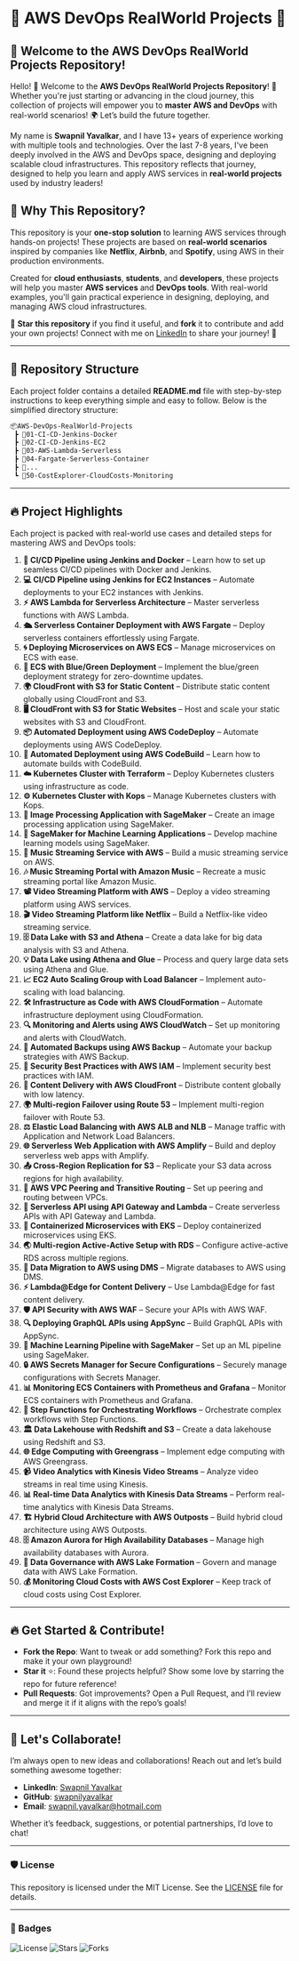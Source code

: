# 🌟 AWS DevOps RealWorld Projects 🌟

## 🚀 Welcome to the AWS DevOps RealWorld Projects Repository!

Hello! 👋 Welcome to the **AWS DevOps RealWorld Projects Repository**! 🚀 Whether you're just starting or advancing in the cloud journey, this collection of projects will empower you to **master AWS and DevOps** with real-world scenarios! 🌍 Let’s build the future together.

My name is **Swapnil Yavalkar**, and I have 13+ years of experience working with multiple tools and technologies. Over the last 7-8 years, I've been deeply involved in the AWS and DevOps space, designing and deploying scalable cloud infrastructures. This repository reflects that journey, designed to help you learn and apply AWS services in **real-world projects** used by industry leaders!

## 🎯 Why This Repository?

This repository is your **one-stop solution** to learning AWS services through hands-on projects! These projects are based on **real-world scenarios** inspired by companies like **Netflix**, **Airbnb**, and **Spotify**, using AWS in their production environments.

Created for **cloud enthusiasts**, **students**, and **developers**, these projects will help you master **AWS services** and **DevOps tools**. With real-world examples, you'll gain practical experience in designing, deploying, and managing AWS cloud infrastructures.

🌟 **Star this repository** if you find it useful, and **fork** it to contribute and add your own projects! Connect with me on [LinkedIn](https://www.linkedin.com/in/swapnilyavalkar/) to share your journey! 🤝

---

## 📂 Repository Structure

Each project folder contains a detailed **README.md** file with step-by-step instructions to keep everything simple and easy to follow. Below is the simplified directory structure:

```bash
📦AWS-DevOps-RealWorld-Projects
 ┣ 📂01-CI-CD-Jenkins-Docker
 ┣ 📂02-CI-CD-Jenkins-EC2
 ┣ 📂03-AWS-Lambda-Serverless
 ┣ 📂04-Fargate-Serverless-Container
 ┣ 📂...
 ┗ 📂50-CostExplorer-CloudCosts-Monitoring
```

---

## 🔥 Project Highlights

Each project is packed with real-world use cases and detailed steps for mastering AWS and DevOps tools:

1. **🚀 CI/CD Pipeline using Jenkins and Docker** – Learn how to set up seamless CI/CD pipelines with Docker and Jenkins.
2. **💻 CI/CD Pipeline using Jenkins for EC2 Instances** – Automate deployments to your EC2 instances with Jenkins.
3. **⚡ AWS Lambda for Serverless Architecture** – Master serverless functions with AWS Lambda.
4. **🛳️ Serverless Container Deployment with AWS Fargate** – Deploy serverless containers effortlessly using Fargate.
5. **🌀 Deploying Microservices on AWS ECS** – Manage microservices on ECS with ease.
6. **🔄 ECS with Blue/Green Deployment** – Implement the blue/green deployment strategy for zero-downtime updates.
7. **🌍 CloudFront with S3 for Static Content** – Distribute static content globally using CloudFront and S3.
8. **🖥️ CloudFront with S3 for Static Websites** – Host and scale your static websites with S3 and CloudFront.
9. **📦 Automated Deployment using AWS CodeDeploy** – Automate deployments using AWS CodeDeploy.
10. **🔧 Automated Deployment using AWS CodeBuild** – Learn how to automate builds with CodeBuild.
11. **☁️ Kubernetes Cluster with Terraform** – Deploy Kubernetes clusters using infrastructure as code.
12. **⚙️ Kubernetes Cluster with Kops** – Manage Kubernetes clusters with Kops.
13. **📸 Image Processing Application with SageMaker** – Create an image processing application using SageMaker.
14. **🤖 SageMaker for Machine Learning Applications** – Develop machine learning models using SageMaker.
15. **🎵 Music Streaming Service with AWS** – Build a music streaming service on AWS.
16. **🎶 Music Streaming Portal with Amazon Music** – Recreate a music streaming portal like Amazon Music.
17. **📽️ Video Streaming Platform with AWS** – Deploy a video streaming platform using AWS services.
18. **🎬 Video Streaming Platform like Netflix** – Build a Netflix-like video streaming service.
19. **🗄️ Data Lake with S3 and Athena** – Create a data lake for big data analysis with S3 and Athena.
20. **💡 Data Lake using Athena and Glue** – Process and query large data sets using Athena and Glue.
21. **📈 EC2 Auto Scaling Group with Load Balancer** – Implement auto-scaling with load balancing.
22. **🛠️ Infrastructure as Code with AWS CloudFormation** – Automate infrastructure deployment using CloudFormation.
23. **🔍 Monitoring and Alerts using AWS CloudWatch** – Set up monitoring and alerts with CloudWatch.
24. **🔄 Automated Backups using AWS Backup** – Automate your backup strategies with AWS Backup.
25. **🔐 Security Best Practices with AWS IAM** – Implement security best practices with IAM.
26. **🚀 Content Delivery with AWS CloudFront** – Distribute content globally with low latency.
27. **🌍 Multi-region Failover using Route 53** – Implement multi-region failover with Route 53.
28. **⚖️ Elastic Load Balancing with AWS ALB and NLB** – Manage traffic with Application and Network Load Balancers.
29. **🌐 Serverless Web Application with AWS Amplify** – Build and deploy serverless web apps with Amplify.
30. **📤 Cross-Region Replication for S3** – Replicate your S3 data across regions for high availability.
31. **🔗 AWS VPC Peering and Transitive Routing** – Set up peering and routing between VPCs.
32. **🔐 Serverless API using API Gateway and Lambda** – Create serverless APIs with API Gateway and Lambda.
33. **🚢 Containerized Microservices with EKS** – Deploy containerized microservices using EKS.
34. **🌏 Multi-region Active-Active Setup with RDS** – Configure active-active RDS across multiple regions.
35. **💾 Data Migration to AWS using DMS** – Migrate databases to AWS using DMS.
36. **⚡ Lambda@Edge for Content Delivery** – Use Lambda@Edge for fast content delivery.
37. **🛡️ API Security with AWS WAF** – Secure your APIs with AWS WAF.
38. **🔍 Deploying GraphQL APIs using AppSync** – Build GraphQL APIs with AppSync.
39. **🤖 Machine Learning Pipeline with SageMaker** – Set up an ML pipeline using SageMaker.
40. **🔒 AWS Secrets Manager for Secure Configurations** – Securely manage configurations with Secrets Manager.
41. **📊 Monitoring ECS Containers with Prometheus and Grafana** – Monitor ECS containers with Prometheus and Grafana.
42. **🔄 Step Functions for Orchestrating Workflows** – Orchestrate complex workflows with Step Functions.
43. **🏛️ Data Lakehouse with Redshift and S3** – Create a data lakehouse using Redshift and S3.
44. **🌐 Edge Computing with Greengrass** – Implement edge computing with AWS Greengrass.
45. **📹 Video Analytics with Kinesis Video Streams** – Analyze video streams in real time using Kinesis.
46. **📊 Real-time Data Analytics with Kinesis Data Streams** – Perform real-time analytics with Kinesis Data Streams.
47. **🏗️ Hybrid Cloud Architecture with AWS Outposts** – Build hybrid cloud architecture using AWS Outposts.
48. **🗄️ Amazon Aurora for High Availability Databases** – Manage high availability databases with Aurora.
49. **🔑 Data Governance with AWS Lake Formation** – Govern and manage data with AWS Lake Formation.
50. **💰 Monitoring Cloud Costs with AWS Cost Explorer** – Keep track of cloud costs using Cost Explorer.

---

## 🔥 Get Started & Contribute!

- **Fork the Repo**: Want to tweak or add something? Fork this repo and make it your own playground!
- **Star it** ⭐: Found these projects helpful? Show some love by starring the repo for future reference!
- **Pull Requests**: Got improvements? Open a Pull Request, and I’ll review and merge it if it aligns with the repo’s goals!

---

## 🤝 Let's Collaborate!

I’m always open to new ideas and collaborations! Reach out and let’s build something awesome together:

- **LinkedIn**: [Swapnil Yavalkar](https://www.linkedin.com/in/swapnilyavalkar/)
- **GitHub**: [swapnilyavalkar](https://github.com/swapnilyavalkar)
- **Email**: swapnil.yavalkar@hotmail.com

Whether it’s feedback, suggestions, or potential partnerships, I’d love to chat!

---

### 🛡 License

This repository is licensed under the MIT License. See the [LICENSE](LICENSE) file for details.

---

### 📛 Badges
![License](https://img.shields.io/github/license/swapnilyavalkar/AWS-DevOps-RealWorld-Projects)
![Stars](https://img.shields.io/github/stars/swapnilyavalkar/AWS-DevOps-RealWorld-Projects)
![Forks](https://img.shields.io/github/forks/swapnilyavalkar/AWS-DevOps-RealWorld-Projects)
